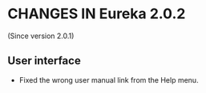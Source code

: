 # CHANGES IN Eureka 2.0.2

(Since version 2.0.1)

## User interface

* Fixed the wrong user manual link from the Help menu.
